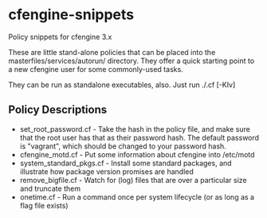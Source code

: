 cfengine-snippets
=================

Policy snippets for cfengine 3.x

These are little stand-alone policies that can be placed into the 
masterfiles/services/autorun/ directory.  They offer a quick starting point
to a new cfengine user for some commonly-used tasks.

They can be run as standalone executables, also.  Just run ./<policy>.cf [-KIv]

Policy Descriptions
------------------
* set_root_password.cf - Take the hash in the policy file, and make sure that the root user has that as their password hash.  The default password is "vagrant", which should be changed to your password hash.
* cfengine_motd.cf - Put some information about cfengine into /etc/motd
* system_standard_pkgs.cf - Install some standard packages, and illustrate how package version promises are handled
* remove_bigfile.cf - Watch for (log) files that are over a particular size and truncate them
* onetime.cf - Run a command once per system lifecycle (or as long as a flag file exists)
